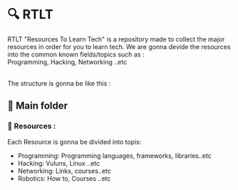 # :mag: RTLT 
RTLT "Resources To Learn Tech"  is a repository made to collect the major resources in order for you to learn tech. 
We are gonna devide the resources into the common known fields/topics such as : <br />
Programming, Hacking, Networking ..etc
<br /> <br />

The structure is gonna be like this : 

## :notebook: Main folder <br />

### :bookmark: Resources : <br />
Each Resource is gonna be divided into topis: <br />
- Programming:  Programming languages, frameworks, libraries..etc <br />
- Hacking: Vuluns, Linux ..etc <br />
- Networking: Links, courses..etc <br />
- Robotics: How to, Courses ..etc <br />







